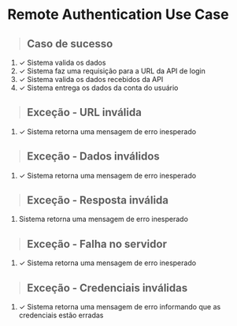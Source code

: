 # Remote Authentication Use Case

> ## Caso de sucesso
1. ✓ Sistema valida os dados
2. ✓ Sistema faz uma requisição para a URL da API de login
3. ✓ Sistema valida os dados recebidos da API
4. ✓ Sistema entrega os dados da conta do usuário

> ## Exceção - URL inválida
1. ✓ Sistema retorna uma mensagem de erro inesperado

> ## Exceção - Dados inválidos
1. ✓ Sistema retorna uma mensagem de erro inesperado

> ## Exceção - Resposta inválida
1. Sistema retorna uma mensagem de erro inesperado

> ## Exceção - Falha no servidor
1. ✓ Sistema retorna uma mensagem de erro inesperado

> ## Exceção - Credenciais inválidas
1. ✓ Sistema retorna uma mensagem de erro informando que as credenciais estão erradas